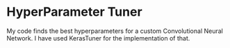 # HyperParameter Tuner
My code finds the best hyperparameters for a custom Convolutional Neural Network. I have used KerasTuner for the implementation of that. 
